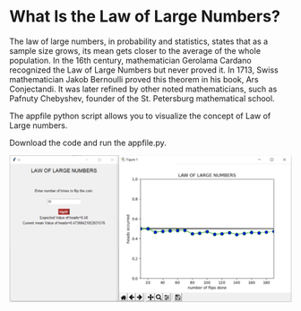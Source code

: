 # What Is the Law of Large Numbers?
The law of large numbers, in probability and statistics, states that as a sample size grows, its mean gets closer to the average of the whole population. In the 16th century, mathematician Gerolama Cardano recognized the Law of Large Numbers but never proved it. In 1713, Swiss mathematician Jakob Bernoulli proved this theorem in his book, Ars Conjectandi. It was later refined by other noted mathematicians, such as Pafnuty Chebyshev, founder of the St. Petersburg mathematical school.

The appfile python script allows you to visualize the concept of Law of Large numbers.

Download the code and run the appfile.py.

![Screenshot](https://github.com/raman77768/Law-of-Large-Numbers/blob/master/Capture.PNG)

